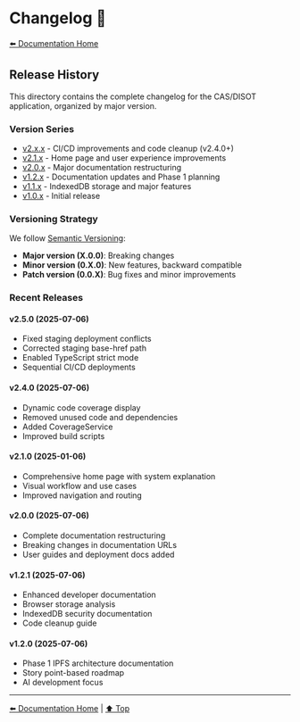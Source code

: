# Changelog 📝

[⬅️ Documentation Home](../)

## Release History

This directory contains the complete changelog for the CAS/DISOT application, organized by major version.

### Version Series

- [v2.x.x](./v2.x.x.md) - CI/CD improvements and code cleanup (v2.4.0+)
- [v2.1.x](./v2.1.x.md) - Home page and user experience improvements
- [v2.0.x](./v2.0.x.md) - Major documentation restructuring
- [v1.2.x](./v1.2.x.md) - Documentation updates and Phase 1 planning
- [v1.1.x](./v1.1.x.md) - IndexedDB storage and major features
- [v1.0.x](./v1.0.x.md) - Initial release

### Versioning Strategy

We follow [Semantic Versioning](https://semver.org/):

- **Major version (X.0.0)**: Breaking changes
- **Minor version (0.X.0)**: New features, backward compatible
- **Patch version (0.0.X)**: Bug fixes and minor improvements

### Recent Releases

#### v2.5.0 (2025-07-06)
- Fixed staging deployment conflicts
- Corrected staging base-href path
- Enabled TypeScript strict mode
- Sequential CI/CD deployments

#### v2.4.0 (2025-07-06)
- Dynamic code coverage display
- Removed unused code and dependencies
- Added CoverageService
- Improved build scripts

#### v2.1.0 (2025-01-06)
- Comprehensive home page with system explanation
- Visual workflow and use cases
- Improved navigation and routing

#### v2.0.0 (2025-07-06)
- Complete documentation restructuring
- Breaking changes in documentation URLs
- User guides and deployment docs added

#### v1.2.1 (2025-07-06)
- Enhanced developer documentation
- Browser storage analysis
- IndexedDB security documentation
- Code cleanup guide

#### v1.2.0 (2025-07-06)
- Phase 1 IPFS architecture documentation
- Story point-based roadmap
- AI development focus

---

[⬅️ Documentation Home](../) | [⬆️ Top](#changelog)